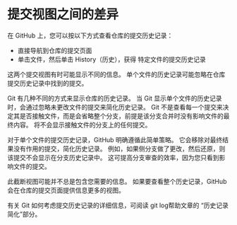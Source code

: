 # 提交视图之间的差异

在 GitHub 上，您可以按以下方式查看仓库的提交历史记录：

- 直接导航到仓库的提交页面
- 单击文件，然后单击 History（历史），获得 特定文件的提交历史记录

这两个提交视图有时可能显示不同的信息。 单个文件的历史记录可能忽略在仓库提交历史记录中找到的提交。

Git 有几种不同的方式来显示仓库的历史记录。 当 Git 显示单个文件的历史记录时，会通过忽略未更改文件的提交来简化历史记录。 Git 不是查看每一个提交来决定其是否接触文件，而是会省略整个分支，前提是该分支合并时没有影响文件的最终内容。 将不会显示接触文件的分支上的任何提交。

对于单个文件的提交历史记录，GitHub 明确遵循此简单策略。 它会移除对最终结果没有作用的提交，简化历史记录。 例如，如果侧分支做了更改，然后还原，则该提交不会显示在分支历史记录中。 这可提高分支审查的效率，因为您只看到影响文件的提交。

此截断视图可能并不总是包含您需要的信息。 如果要查看整个历史记录，GitHub 会在仓库的提交页面提供信息更多的视图。

有关 Git 如何考虑提交历史记录的详细信息，可阅读 git log帮助文章的 “历史记录简化”部分。

